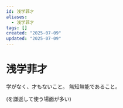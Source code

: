 ```yaml
---
id: 浅学菲才
aliases:
  - 浅学菲才
tags: []
created: "2025-07-09"
updated: "2025-07-09"
---
```


# 浅学菲才

学がなく、才もないこと。
無知無能であること。

(を謙遜して使う場面が多い) 
